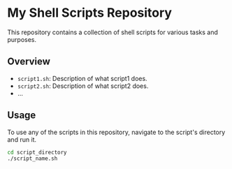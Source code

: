 # My Shell Scripts Repository

This repository contains a collection of shell scripts for various tasks and purposes.

## Overview

- `script1.sh`: Description of what script1 does.
- `script2.sh`: Description of what script2 does.
- ...

## Usage

To use any of the scripts in this repository, navigate to the script's directory and run it.

```bash
cd script_directory
./script_name.sh

